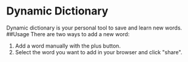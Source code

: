 # Dynamic Dictionary
Dynamic dictionary is your personal tool to save and learn new words.
##Usage
There are two ways to add a new word:
1.  Add a word manually with the plus button.
2.  Select the word you want to add in your browser and click "share".

